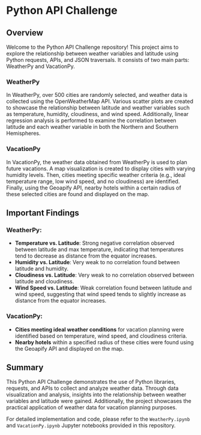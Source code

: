 # Python API Challenge

## Overview

Welcome to the Python API Challenge repository! This project aims to explore the relationship between weather variables and latitude using Python requests, APIs, and JSON traversals. It consists of two main parts: WeatherPy and VacationPy.

### WeatherPy

In WeatherPy, over 500 cities are randomly selected, and weather data is collected using the OpenWeatherMap API. Various scatter plots are created to showcase the relationship between latitude and weather variables such as temperature, humidity, cloudiness, and wind speed. Additionally, linear regression analysis is performed to examine the correlation between latitude and each weather variable in both the Northern and Southern Hemispheres.

### VacationPy

In VacationPy, the weather data obtained from WeatherPy is used to plan future vacations. A map visualization is created to display cities with varying humidity levels. Then, cities meeting specific weather criteria (e.g., ideal temperature range, low wind speed, and no cloudiness) are identified. Finally, using the Geoapify API, nearby hotels within a certain radius of these selected cities are found and displayed on the map.

## Important Findings

### WeatherPy:

- **Temperature vs. Latitude**: Strong negative correlation observed between latitude and max temperature, indicating that temperatures tend to decrease as distance from the equator increases.
- **Humidity vs. Latitude**: Very weak to no correlation found between latitude and humidity.
- **Cloudiness vs. Latitude**: Very weak to no correlation observed between latitude and cloudiness.
- **Wind Speed vs. Latitude**: Weak correlation found between latitude and wind speed, suggesting that wind speed tends to slightly increase as distance from the equator increases.

### VacationPy:

- **Cities meeting ideal weather conditions** for vacation planning were identified based on temperature, wind speed, and cloudiness criteria.
- **Nearby hotels** within a specified radius of these cities were found using the Geoapify API and displayed on the map.

## Summary

This Python API Challenge demonstrates the use of Python libraries, requests, and APIs to collect and analyze weather data. Through data visualization and analysis, insights into the relationship between weather variables and latitude were gained. Additionally, the project showcases the practical application of weather data for vacation planning purposes.

For detailed implementation and code, please refer to the `WeatherPy.ipynb` and `VacationPy.ipynb` Jupyter notebooks provided in this repository.
